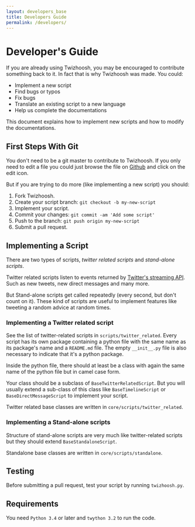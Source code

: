 ```yaml
---
layout: developers_base
title: Developers Guide
permalink: /developers/
---
```


# Developer's Guide
If you are already using Twizhoosh, you may be encouraged to contribute something back to it. In fact that is why
Twizhoosh was made. You could:

- Implement a new script
- Find bugs or typos
- Fix bugs
- Translate an existing script to a new language
- Help us complete the documentations

This document explains how to implement new scripts and how to modify the documentations. 

## First Steps With Git

You don't need to be a git master to contribute to Twizhoosh. If you only need to edit a file you could just 
browse the file on [Github](https://github.com/Soben713/Twizhoosh) and click on the edit icon.

But if you are trying to do more (like implementing a new script) you should:

1. Fork Twizhoosh.
2. Create your script branch: `git checkout -b my-new-script`
3. Implement your script.
4. Commit your changes: `git commit -am 'Add some script'`
5. Push to the branch: `git push origin my-new-script`
6. Submit a pull request.
 
## Implementing a Script

There are two types of scripts, *twitter related scripts* and *stand-alone scripts*.

Twitter related scripts listen to events returned by
[Twitter's streaming API](https://dev.twitter.com/streaming/overview/messages-types).
Such as new tweets, new direct messages and many more.

But Stand-alone scripts get called repeatedly (every second, but don't count on it). These kind of scripts are useful to
implement features like tweeting a random advice at random times.

### Implementing a Twitter related script

See the list of twitter-related scripts in `scripts/twitter_related`. Every script has its own package containing a 
python file with the same name as its package's name and a `README.md` file. The empty `__init__.py` file is also necessary
to indicate that it's a python package.

Inside the python file, there should at least be a class with again the same name of the python file but in camel case form.

Your class should be a subclass of `BaseTwitterRelatedScript`.
But you will usually extend a sub-class of this class like `BaseTimelineScript` or `BaseDirectMessageScript` 
to implement your script.

Twitter related base classes are written in `core/scripts/twitter_related`.

### Implementing a Stand-alone scripts ###

Structure of stand-alone scripts are very much like twitter-related scripts but they should extend `BaseStandaloneScript`.

Standalone base classes are written in `core/scripts/standalone`.

## Testing
Before submitting a pull request, test your script by running `twizhoosh.py`.

## Requirements
You need `Python 3.4` or later and `twython 3.2` to run the code.